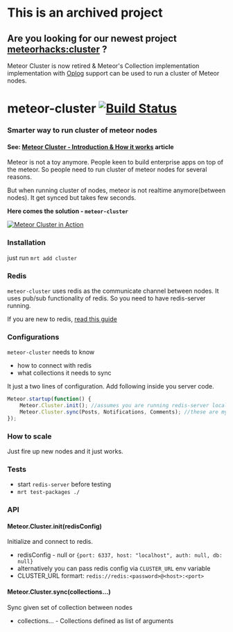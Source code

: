 # This is an archived project

## Are you looking for our newest project [meteorhacks:cluster](https://github.com/meteorhacks/cluster) ?

Meteor Cluster is now retired & Meteor's Collection implementation implementation with [Oplog](https://github.com/meteor/meteor/wiki/Oplog-Observe-Driver) support can be used to run a cluster of Meteor nodes.

meteor-cluster [![Build Status](https://travis-ci.org/arunoda/meteor-cluster.png?branch=master)](https://travis-ci.org/arunoda/meteor-cluster)
==============

### Smarter way to run cluster of meteor nodes

#### See: [Meteor Cluster - Introduction & How it works](http://meteorhacks.com/meteor-cluster-introduction-and-how-it-works.html) article

Meteor is not a toy anymore. People keen to build enterprise apps on top of the meteor. So people need to run cluster of meteor nodes for several reasons. 

But when running cluster of nodes, meteor is not realtime anymore(between nodes). It get synced but takes few seconds.

**Here comes the solution - `meteor-cluster`**

[![Meteor Cluster in Action](http://i.imgur.com/lidwQaW.png)](http://www.youtube.com/watch?v=12NkUJEdFCw&feature=youtu.be)

### Installation

just run `mrt add cluster`

### Redis

`meteor-cluster` uses redis as the communicate channel between nodes. It uses pub/sub functionality of redis.
So you need to have redis-server running.

If you are new to redis, [read this guide](http://redis.io/topics/quickstart)

### Configurations

`meteor-cluster` needs to know 

* how to connect with redis
* what collections it needs to sync

It just a two lines of configuration. Add following inside you server code.

~~~js
Meteor.startup(function() {
    Meteor.Cluster.init(); //assumes you are running redis-server locally
    Meteor.Cluster.sync(Posts, Notifications, Comments); //these are my collections
});
~~~

### How to scale

Just fire up new nodes and it just works.

### Tests

* start `redis-server` before testing
* `mrt test-packages ./`

### API

#### Meteor.Cluster.init(redisConfig)

Initialize and connect to redis.

* redisConfig - null or `{port: 6337, host: "localhost", auth: null, db: null}`
* alternatively you can pass redis config via `CLUSTER_URL` env variable
* CLUSTER_URL formart: `redis://redis:<password>@<host>:<port>`

#### Meteor.Cluster.sync(collections...)

Sync given set of collection between nodes

* collections... - Collections defined as list of arguments
